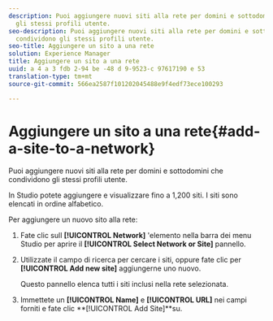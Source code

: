 ```yaml
---
description: Puoi aggiungere nuovi siti alla rete per domini e sottodomini che condividono
  gli stessi profili utente.
seo-description: Puoi aggiungere nuovi siti alla rete per domini e sottodomini che
  condividono gli stessi profili utente.
seo-title: Aggiungere un sito a una rete
solution: Experience Manager
title: Aggiungere un sito a una rete
uuid: a 4 a 3 fdb 2-94 be -48 d 9-9523-c 97617190 e 53
translation-type: tm+mt
source-git-commit: 566ea2587f101202045488e9f4edf73ece100293

---
```



# Aggiungere un sito a una rete{#add-a-site-to-a-network}

Puoi aggiungere nuovi siti alla rete per domini e sottodomini che condividono gli stessi profili utente.

In Studio potete aggiungere e visualizzare fino a 1,200 siti. I siti sono elencati in ordine alfabetico.

Per aggiungere un nuovo sito alla rete:

1. Fate clic sull **[!UICONTROL Network]** 'elemento nella barra dei menu Studio per aprire il **[!UICONTROL Select Network or Site]** pannello.
1. Utilizzate il campo di ricerca per cercare i siti, oppure fate clic per **[!UICONTROL Add new site]** aggiungerne uno nuovo.

   Questo pannello elenca tutti i siti inclusi nella rete selezionata.

1. Immettete un **[!UICONTROL Name]** e **[!UICONTROL URL]** nei campi forniti e fate clic **[!UICONTROL Add Site]**su.
